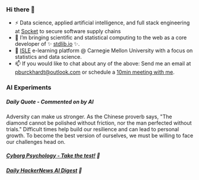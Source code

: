### Hi there 👋

-   ⚡ Data science, applied artificial intelligence, and full stack engineering at [Socket](https://socket.dev) to secure software supply chains
-   🔭 I’m bringing scientific and statistical computing to the web as a core developer of ✨ [stdlib.io](https://stdlib.io) ✨.
-   📖 [ISLE](https://stat.cmu.edu/isle) e-learning platform @ Carnegie Mellon University with a focus on statistics and data science.
-   📫 If you would like to chat about any of the above: Send me an email at [pburckhardt@outlook.com](mailto:pburckhardt@outlook.com) or schedule a [10min meeting with me](https://cal.com/philipp-burckhardt/10min).

### AI Experiments

##### Daily Quote - Commented on by AI

<!-- <quote> -->

Adversity can make us stronger. As the Chinese proverb says, "The diamond cannot be polished without friction, nor the man perfected without trials." Difficult times help build our resilience and can lead to personal growth. To become the best version of ourselves, we must be willing to face our challenges head on.

<!-- </quote> -->

##### [Cyborg Psychology - Take the test!](http://cyborg-psychology.com/) 🚀 
##### [Daily HackerNews AI Digest](https://ai-digest.vercel.app/) :brain:
